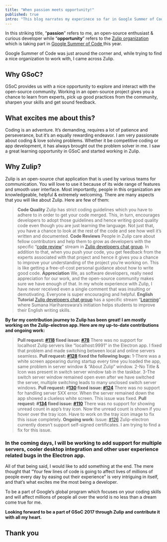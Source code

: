 ```yaml
---
title: "When passion meets opportunity!"
published: true
intro: "This blog narrates my experinece so far in Google Summer of Code 2016 @ Zulip organization"
---
```




In this striking title, “**passion**” refers to me, an open-source enthusiast & curious developer while “**opportunity**” refers to the [Zulip organization](https://summerofcode.withgoogle.com/organizations/6508216277008384/) which is taking part in [Google Summer of Code ](https://summerofcode.withgoogle.com)this year.

Google Summer of Code was just around the corner and, while trying to find a nice organization to work with, I came across Zulip.

## Why GSoC?

GSoC provides us with a nice opportunity to explore and interact with the open-source community. Working in an open-source project gives you a chance to learn from experts, pick up good practices from the community, sharpen your skills and get sound feedback.

## What excites me about this?

Coding is an adventure. It’s demanding, requires a lot of patience and perseverance, but it’s an equally rewarding endeavor. I am very passionate about coding & love solving problems. Whether it be competitive coding or app development, it has always brought out the problem solver in me. I saw a great learning opportunity in GSoC and started working in Zulip.

## Why Zulip?

Zulip is an open-source chat application that is used by various teams for communication. You will love to use it because of its wide range of features and smooth user interface. Most importantly, people in this organization are knowledgeable, helpful & extremely welcoming. There are many aspects that you will like about Zulip. Here are few of them:
>  **Code Quality**
>  Zulip has strict coding guidelines which you have to adhere to in order to get your code merged. This, in turn, encourages developers to adopt those guidelines and hence writing good quality code even though you are just learning the language. Not just that, you have a chance to look at the rest of the code and see how well it’s written and documented.
>  **Code Reviews**
>  People in Zulip care about fellow contributors and help them to grow as developers with the specific “[code review](https://chat.zulip.org/#narrow/stream/code.20review)” stream in [Zulip developers chat group](https://chat.zulip.org/). In addition to that, when you push your code, you get feedback from the experts associated with that project and hence it gives you a chance to improve your understanding of the project you’re working on. This is like getting a free-of-cost personal guidance about how to write good code.
>  **Appreciation**
>  We, as software developers, really need appreciation for our work, and the open-source community makes sure we have enough of that. In my whole experience with Zulip, I have never received even a single comment that was insulting or demotivating. Everyone is super encouraging and helpful.
>  **English Tutorial**
>  [Zulip developers chat group](https://chat.zulip.org/) has a specific stream “[Learning](https://chat.zulip.org/#narrow/stream/learning)” where Sumana Harihareswara’s initiation helps students to improve their English writing skills.

**By far my contribution journey to Zulip has been great! I am mostly working on the Zulip-electron app. Here are my up-to-date contributions and ongoing work:**
>  **Pull request: [#118](https://github.com/zulip/zulip-electron/pull/118) fixed issue: [#78](https://github.com/zulip/zulip-electron/issues/78)**
>  There was no support for localhost Zulip servers like “localhost:9991” in the Electron app. I fixed that problem and made switching between local and online servers seamless.
>  **Pull request: [#128](https://github.com/zulip/zulip-electron/pull/128) fixed the following bugs:**
>  1-There was a white screen appearing during startup every time you loaded the app, same problem in server window & “About Zulip” window.
>  2-No Title & Icon was present in switch server window tab in the taskbar.
>  3-The switch server window remained open even after we have switched the server, multiple switching leads to many unclosed switch server windows.
>  **Pull request: #[130](https://github.com/zulip/zulip-electron/pull/130) fixed issue: [#124](https://github.com/zulip/zulip-electron/issues/124)**
>  There was no support for handling server 5XX error. When the server remained down the app showed a clueless white screen. This issue was fixed.
>  **Pull request: #[134](https://github.com/zulip/zulip-electron/pull/134) fixed issue: [#110](https://github.com/zulip/zulip-electron/issues/110)**
>  There was no support for showing unread count in app’s tray icon. Now the unread count is shown if you hover over the tray icon. Have to work on the tray icon image to fix this issue completely.
>  **Ongoing work:**
>  Issue: [#126](https://github.com/zulip/zulip-electron/issues/126)
>  Zulip-electron currently doesn’t support self-signed certificates. I am trying to find a fix for this issue.

### In the coming days, I will be working to add support for multiple servers, cooler desktop integration and other user experience related bugs in the Electron app.

All of that being said, I would like to add something at the end. The mere thought that “Your few lines of code is going to affect lives of millions of people every day by easing out their experience” is very intriguing in itself, and that’s what excites me the most being a developer.

To be a part of Google’s global program which focuses on your coding skills and will affect millions of people all over the world is no less than a dream come true for me.

**Looking forward to be a part of GSoC 2017 through Zulip and contribute it with all my heart.**

## Thank you

